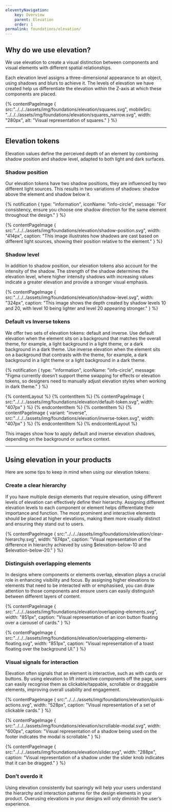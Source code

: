 ```yaml
---
eleventyNavigation:
    key: Overview
    parent: Elevation
    order: 1
permalink: foundations/elevation/
---
```


## Why do we use elevation?

We use elevation to create a visual distinction between components and visual elements with different spatial relationships.

Each elevation level assigns a three-dimensional appearance to an object, using shadows and blurs to achieve it. The levels of elevation we have created help us differentiate the elevation within the Z-axis at which these components are placed.

{% contentPageImage {
src:"../../../assets/img/foundations/elevation/squares.svg",
mobileSrc: "../../../assets/img/foundations/elevation/squares_narrow.svg",
width: "280px",
alt: "Visual representation of squares."
} %}

---

## Elevation tokens

Elevation values define the perceived depth of an element by combining shadow position and shadow level, adapted to both light and dark surfaces.

### Shadow position

Our elevation tokens have two shadow positions, they are influenced by two different light sources. This results in two variations of shadows: shadow above the element and shadow below it.

{% notification {
type: "information",
iconName: "info-circle",
message: "For consistency, ensure you choose one shadow direction for the same element throughout the design."
} %}

{% contentPageImage {
src:"../../../assets/img/foundations/elevation/shadow-position.svg",
width: "414px",
caption: "This image illustrates how shadows are cast based on different light sources, showing their position relative to the element."
} %}

### Shadow level

In addition to shadow position, our elevation tokens also account for the intensity of the shadow. The strength of the shadow determines the elevation level, where higher intensity shadows with increasing values indicate a greater elevation and provide a stronger visual emphasis.

{% contentPageImage {
src:"../../../assets/img/foundations/elevation/shadow-level.svg",
width: "324px",
caption: "This image shows the depth created by shadow levels 10 and 20, with level 10 being lighter and level 20 appearing stronger."
} %}

### Default vs Inverse tokens

We offer two sets of elevation tokens: default and inverse.
Use default elevation when the element sits on a background that matches the overall theme, for example, a light background in a light theme, or a dark background in a dark theme. Use inverse elevation when the element sits on a background that contrasts with the theme, for example, a dark background in a light theme or a light background in a dark theme.

{% notification {
  type: "information",
  iconName: "info-circle",
  message: "Figma currently doesn’t support theme swapping for effects or elevation tokens, so designers need to manually adjust elevation styles when working in dark theme."
} %}

{% contentLayout %}
  {% contentItem %}
    {% contentPageImage {
      src:"../../../assets/img/foundations/elevation/default-token.svg",
      width: "407px"
    } %}
  {% endcontentItem %}
  {% contentItem %}
    {% contentPageImage {
      variant: "inverse",
      src:"../../../assets/img/foundations/elevation/inverse-token.svg",
      width: "407px"
    } %}
  {% endcontentItem %}
{% endcontentLayout %}

This images show how to apply default and inverse elevation shadows, depending on the background or surface context.

---

## Using elevation in your products

Here are some tips to keep in mind when using our elevation tokens:

### Create a clear hierarchy

If you have multiple design elements that require elevation, using different levels of elevation can effectively define their hierarchy. Assigning different elevation levels to each component or element helps differentiate their importance and function. The most prominent and interactive elements should be placed at higher elevations, making them more visually distinct and ensuring they stand out to users.

{% contentPageImage {
src:"../../../assets/img/foundations/elevation/clear-hierarchy.svg",
width: "674px",
caption: "Visual representation of the difference in hierarchy achieved by using $elevation-below-10 and $elevation-below-20."
} %}

### Distinguish overlapping elements

In designs where components or elements overlap, elevation plays a crucial role in enhancing visibility and focus. By assigning higher elevations to elements that need to be interacted with or emphasised, you can draw attention to those components and ensure users can easily distinguish between different layers of content. 

{% contentPageImage {
src:"../../../assets/img/foundations/elevation/overlapping-elements.svg",
width: "851px",
caption: "Visual representation of an icon button floating over a carousel of cards."
} %}

{% contentPageImage {
src:"../../../assets/img/foundations/elevation/overlapping-elements-floating.svg",
width: "851px",
caption: "Visual representation of a toast floating over the background UI."
} %}


### Visual signals for interaction

Elevation often signals that an element is interactive, such as with cards or buttons. By using elevation to lift interactive components off the page, users can easily recognise them as clickable/tappable, scrollable or draggable elements, improving overall usability and engagement.

{% contentPageImage {
src:"../../../assets/img/foundations/elevation/quick-actions.svg",
width: "528px",
caption: "Visual representation of a set of clickable cards."
} %}

{% contentPageImage {
src:"../../../assets/img/foundations/elevation/scrollable-modal.svg",
width: "600px",
caption: "Visual representation of a shadow being used on the footer indicates the modal is scrollable."
} %}

{% contentPageImage {
src:"../../../assets/img/foundations/elevation/slider.svg",
width: "288px",
caption: "Visual representation of a shadow under the slider knob indicates that it can be dragged."
} %}

### Don’t overdo it

Using elevation consistently but sparingly will help your users understand the hierarchy and interaction patterns for the design elements in your product. Overusing elevations in your designs will only diminish the user’s experience.
